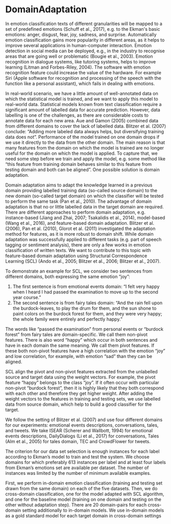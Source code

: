 # DomainAdaptation
In emotion classification texts of different granularities will be mapped to a set of predefined emotions (Schuff et al., 2017), e.g. to the Ekman's basic emotions: anger, disgust, fear, joy, sadness, and surprise. 
Automatically emotion classification gains more popularity in different areas, as it helps to improve several applications in human-computer interaction.
Emotion detection in social media can be deployed, e.g., in the industry to recognise areas that are going well or problematic (Bougie et al., 2003). 
Emotion recognition in dialogue systems, like tutoring systems, helps to improve learning (Litman and Forbes-Riley, 2004).
The software with emotion recognition feature could increase the value of the hardware. 
For example Siri (Apple software for recognition and processing of the speech with the function like a personal assistant), which fails in dealing with emotions.

In real-world scenario, we have a little amount of well-annotated data on which the statistical model is trained, and we want to apply this model to real-world data.
Statistical models known from text classification require a significant amount of labelled data for accurate prediction.
However, data labelling is one of the challenges, as there are considerable costs to annotate data for each new area.
Aue and Gamon (2005) combined data from different domains to cover the lack of labelled data. 
Blitzer et al. (2007) conclude: “Adding more labeled data always helps, but diversifying training data does not”.
Performance of the model trained on one domain drops if we use it directly to the data from the other domain. 
The main reason is that many features from the domain on which the model is trained are no longer useful for the domain on which the model is applied. 
To capture that, we need some step before we train and apply the model, e.g. some method like “this feature from training domain behaves similar to this feature from testing domain and both can be aligned”. 
One possible solution is domain adaptation. 

Domain adaptation aims to adapt the knowledge learned in a previous domain providing labelled training data (so-called source domain) to the new domain (so-called target domain) on which the classifier will be tested to perform the same task (Pan et al., 2010). 
The advantage of domain adaptation is that no or little labelled data in the target domain are required. 
There are different approaches to perform domain adaptation, e.g. instance-based (Jiang and Zhai, 2007; Tsakalidis et al., 2014), model-based (Wang et al., 2016), and feature-based domain adaptation. 
Blitzer et al. (2006), Pan et al. (2010), Glorot et al. (2011) investigated the adaptation method for features, as it is more robust to domain shift.
While domain adaptation was successfully applied to different tasks (e.g. part of speech tagging or sentiment analysis), there are only a few works in emotion classification of written texts. 
We want to contribute to this topic with feature-based domain adaptation using Structural Correspondence Learning (SCL) (Ando et al., 2005; Blitzer et al., 2006; Blitzer et al., 2007).

To demonstrate an example for SCL, we consider two sentences from different domains, both expressing the same emotion “joy”:
1. The first sentence is from emotional events domain: 
“I felt very happy when I heard I had passed the examination to move up to the second year course.” 
2. The second sentence is from fairy tales domain: 
“And the rain fell upon the burdock-leaves, to play the drum for them, and the sun shone to paint colors on the burdock forest for them, and they were very happy; the whole family were entirely and perfectly happy.”

The words like “passed the examination” from personal events or “burdock forest” from fairy tales are domain-specific. 
We call them non-pivot features. 
There is also word “happy” which occur in both sentences and have in each domain the same meaning. 
We call them pivot features. 
If these both non-pivot features have a high correlation with the emotion “joy” and low correlation, for example, with emotion “sad” than they can be aligned. 

SCL align the pivot and non-pivot features extracted from the unlabelled source and target data using the weight vectors. 
For example, the pivot feature “happy” belongs to the class “joy”. If it often occur with particular non-pivot “burdock forest”, then it is highly likely that they both correspond with each other and therefore they get higher weight. 
After adding the weight vectors to the features in training and testing sets, we use labelled data from source domain, which help to build a good classifier for the target.

We follow the setting of Blitzer et al. (2007) and use four different domains for our experiments: 
emotional events descriptions, 
conversations, 
tales, 
and tweets. 
We take ISEAR (Scherer and Wallbott, 1994) for emotional events descriptions, DailyDialogs (Li et al., 2017) for conversations, Tales (Alm et al., 2005) for tales domain, TEC and CrowdFlower for tweets.

The criterion for our data set selection is enough instances for each label according to Ekman’s model to train and test the system. 
We choose domains for which preferably 613 instances per label and at least four labels from Ekman’s emotions set are available per dataset. 
The number of instances was limited by the number of minimum available examples. 

First, we perform in-domain emotion classification (training and testing set drawn from the same domain) on each of the five datasets. 
Then, we do cross-domain classification, one for the model adapted with SCL algorithm, and one for the baseline model (training on one domain and testing on the other without adaptation step). 
There are 20 domain-pairs for each cross-domain setting additionally to in-domain models. 
We use in-domain models as a gold standard model for each target domain in cross-domain settings
